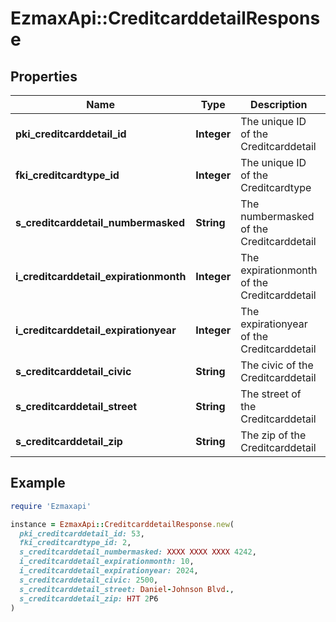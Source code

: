 # EzmaxApi::CreditcarddetailResponse

## Properties

| Name | Type | Description | Notes |
| ---- | ---- | ----------- | ----- |
| **pki_creditcarddetail_id** | **Integer** | The unique ID of the Creditcarddetail |  |
| **fki_creditcardtype_id** | **Integer** | The unique ID of the Creditcardtype |  |
| **s_creditcarddetail_numbermasked** | **String** | The numbermasked of the Creditcarddetail |  |
| **i_creditcarddetail_expirationmonth** | **Integer** | The expirationmonth of the Creditcarddetail |  |
| **i_creditcarddetail_expirationyear** | **Integer** | The expirationyear of the Creditcarddetail |  |
| **s_creditcarddetail_civic** | **String** | The civic of the Creditcarddetail |  |
| **s_creditcarddetail_street** | **String** | The street of the Creditcarddetail |  |
| **s_creditcarddetail_zip** | **String** | The zip of the Creditcarddetail |  |

## Example

```ruby
require 'Ezmaxapi'

instance = EzmaxApi::CreditcarddetailResponse.new(
  pki_creditcarddetail_id: 53,
  fki_creditcardtype_id: 2,
  s_creditcarddetail_numbermasked: XXXX XXXX XXXX 4242,
  i_creditcarddetail_expirationmonth: 10,
  i_creditcarddetail_expirationyear: 2024,
  s_creditcarddetail_civic: 2500,
  s_creditcarddetail_street: Daniel-Johnson Blvd.,
  s_creditcarddetail_zip: H7T 2P6
)
```

